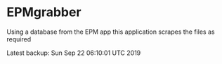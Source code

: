 # EPMgrabber
Using a database from the EPM app this application scrapes the files as required


Latest backup: Sun Sep 22 06:10:01 UTC 2019
